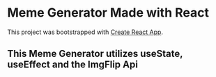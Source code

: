 # Meme Generator Made with React

This project was bootstrapped with [Create React App](https://github.com/facebook/create-react-app).

## This Meme Generator utilizes useState, useEffect and the ImgFlip Api